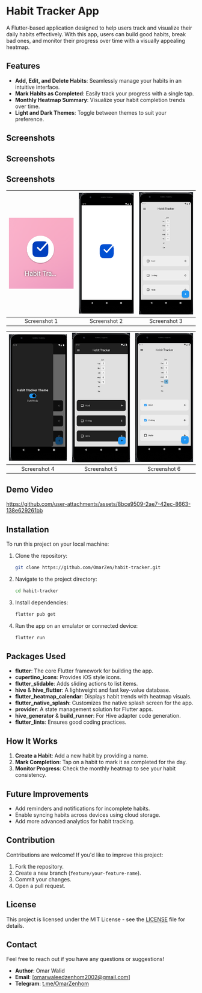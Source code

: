 # Habit Tracker App

A Flutter-based application designed to help users track and visualize their daily habits
effectively. With this app, users can build good habits, break bad ones, and monitor their progress
over time with a visually appealing heatmap.

## Features

- **Add, Edit, and Delete Habits**: Seamlessly manage your habits in an intuitive interface.
- **Mark Habits as Completed**: Easily track your progress with a single tap.
- **Monthly Heatmap Summary**: Visualize your habit completion trends over time.
- **Light and Dark Themes**: Toggle between themes to suit your preference.

## Screenshots

## Screenshots

## Screenshots

| ![Screenshot 1](screenshots/Screenshot1.png) | ![Screenshot 2](screenshots/Screenshot2.png) | ![Screenshot 3](screenshots/Screenshot3.png) |
|:--------------------------------------------:|:--------------------------------------------:|:--------------------------------------------:|
|                 Screenshot 1                 |                 Screenshot 2                 |                 Screenshot 3                 |

| ![Screenshot 4](screenshots/Screenshot4.png) | ![Screenshot 5](screenshots/Screenshot5.png) | ![Screenshot 6](screenshots/Screenshot6.png) |
|:--------------------------------------------:|:--------------------------------------------:|:--------------------------------------------:|
|                 Screenshot 4                 |                 Screenshot 5                 |                 Screenshot 6                 |

## Demo Video

https://github.com/user-attachments/assets/8bce9509-2ae7-42ec-8663-138e629261bb

## Installation

To run this project on your local machine:

1. Clone the repository:
   ```bash  
   git clone https://github.com/OmarZen/habit-tracker.git  
   ```  

2. Navigate to the project directory:
   ```bash  
   cd habit-tracker  
   ```  

3. Install dependencies:
   ```bash  
   flutter pub get  
   ```  

4. Run the app on an emulator or connected device:
   ```bash  
   flutter run  
   ```  

## Packages Used

- **flutter**: The core Flutter framework for building the app.
- **cupertino_icons**: Provides iOS style icons.
- **flutter_slidable**: Adds sliding actions to list items.
- **hive** & **hive_flutter**: A lightweight and fast key-value database.
- **flutter_heatmap_calendar**: Displays habit trends with heatmap visuals.
- **flutter_native_splash**: Customizes the native splash screen for the app.
- **provider**: A state management solution for Flutter apps.
- **hive_generator** & **build_runner**: For Hive adapter code generation.
- **flutter_lints**: Ensures good coding practices.

## How It Works

1. **Create a Habit**: Add a new habit by providing a name.
2. **Mark Completion**: Tap on a habit to mark it as completed for the day.
3. **Monitor Progress**: Check the monthly heatmap to see your habit consistency.

## Future Improvements

- Add reminders and notifications for incomplete habits.
- Enable syncing habits across devices using cloud storage.
- Add more advanced analytics for habit tracking.

## Contribution

Contributions are welcome! If you'd like to improve this project:

1. Fork the repository.
2. Create a new branch (`feature/your-feature-name`).
3. Commit your changes.
4. Open a pull request.

## License

This project is licensed under the MIT License - see the [LICENSE](LICENSE) file for details.

## Contact

Feel free to reach out if you have any questions or suggestions!

- **Author**: Omar Walid
- **Email**: [omarwaleedzenhom2002@gmail.com]
- **Telegram**: [t.me/OmarZenhom](https://t.me/OmarZenhom)
